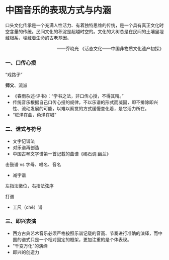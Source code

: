 # 中国音乐的表现方式与内涵
口头文化传承是一个充满人性活力、有着独特思维的传统，是一个具有真正文化时空含量的传统。民间文化的积淀是超越时空的。文化的大树总是在民间的土壤里埋藏根系，埋藏着生命的古老基因。
<p align="right">——乔晓光 《活态文化——中国非物质文化遗产初探》</p>

###  一、口传心授
“戏路子”

**师父**、流派
- 《春雨杂述·评书》：“学书之法，非口传心授，不得其精。”
- 传统音乐根据自己口传心授的规律，不以乐谱的形式而凝固，即不排除即兴性、流动发展的可能，以难以察觉的方式缓慢变化着，是它活力所在。
- “框泽在曲，色泽在唱”
### 二、谱式与符号
- 文字记谱法
- 对乐谱再创造
- 中国古琴文字谱第一首记载的曲谱《碣石调.幽兰》

击鼓谱 vs 字母、唱名、音名

- 减字谱

左指法徽位，右指法弦序

打谱
- 工尺（chě）谱

### 三、即兴表演
- 西方古典艺术音乐必须严格按照乐谱记载的音高、节奏进行准确的演绎，而中国的谱式只是一个相对固定的框架，更加注重的是个体表现。
-  "千变万化"的演绎
- 即兴的创造力
